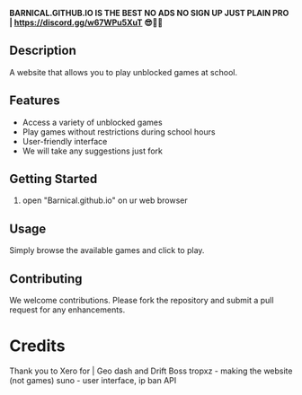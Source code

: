 **BARNICAL.GITHUB.IO IS THE BEST NO ADS NO SIGN UP JUST PLAIN PRO | https://discord.gg/w67WPu5XuT 😎👍🏻** 
## Description
A website that allows you to play unblocked games at school.

## Features
- Access a variety of unblocked games
- Play games without restrictions during school hours
- User-friendly interface
- We will take any suggestions just fork 

## Getting Started
1.  open "Barnical.github.io" on ur web browser 

## Usage
Simply browse the available games and click to play.

## Contributing
We welcome contributions. Please fork the repository and submit a pull request for any enhancements.

# Credits
Thank you to Xero for | Geo dash and Drift Boss
tropxz  - making the website (not games)
suno - user interface, ip ban API
